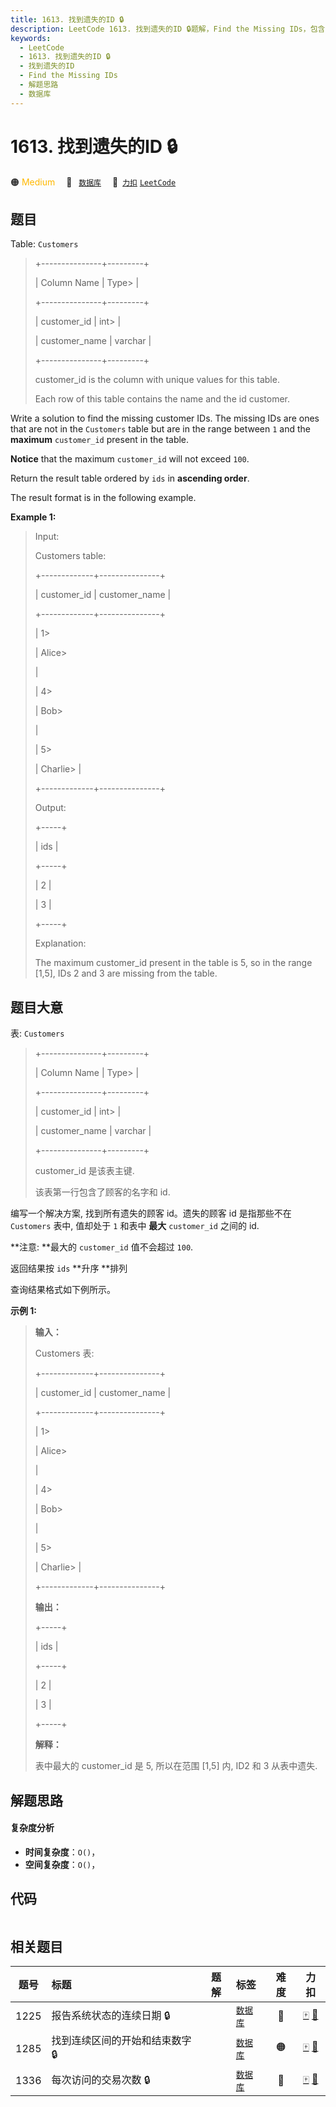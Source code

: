 ```yaml
---
title: 1613. 找到遗失的ID 🔒
description: LeetCode 1613. 找到遗失的ID 🔒题解，Find the Missing IDs，包含解题思路、复杂度分析以及完整的 JavaScript 代码实现。
keywords:
  - LeetCode
  - 1613. 找到遗失的ID 🔒
  - 找到遗失的ID
  - Find the Missing IDs
  - 解题思路
  - 数据库
---
```


# 1613. 找到遗失的ID 🔒

🟠 <font color=#ffb800>Medium</font>&emsp; 🔖&ensp; [`数据库`](/tag/database.md)&emsp; 🔗&ensp;[`力扣`](https://leetcode.cn/problems/find-the-missing-ids) [`LeetCode`](https://leetcode.com/problems/find-the-missing-ids)

## 题目

Table: `Customers`

> 
> 
> 
> 
> 
> +---------------+---------+
> 
> | Column Name   | Type> 
> |
> 
> +---------------+---------+
> 
> | customer_id   | int> 
>  |
> 
> | customer_name | varchar |
> 
> +---------------+---------+
> 
> customer_id is the column with unique values for this table.
> 
> Each row of this table contains the name and the id customer.
> 
> 



Write a solution to find the missing customer IDs. The missing IDs are ones
that are not in the `Customers` table but are in the range between `1` and the
**maximum** `customer_id` present in the table.

**Notice** that the maximum `customer_id` will not exceed `100`.

Return the result table ordered by `ids` in **ascending order**.

The result format is in the following example.



**Example 1:**

> Input: 
> 
> Customers table:
> 
> +-------------+---------------+
> 
> | customer_id | customer_name |
> 
> +-------------+---------------+
> 
> | 1> 
> > 
>    | Alice> 
> > 
>  |
> 
> | 4> 
> > 
>    | Bob> 
> > 
>    |
> 
> | 5> 
> > 
>    | Charlie> 
>    |
> 
> +-------------+---------------+
> 
> Output: 
> 
> +-----+
> 
> | ids |
> 
> +-----+
> 
> | 2   |
> 
> | 3   |
> 
> +-----+
> 
> Explanation: 
> 
> The maximum customer_id present in the table is 5, so in the range [1,5], IDs 2 and 3 are missing from the table.
> 
> 


## 题目大意

表: `Customers`

> 
> 
> 
> 
> 
> +---------------+---------+
> 
> | Column Name   | Type> 
> |
> 
> +---------------+---------+
> 
> | customer_id   | int> 
>  |
> 
> | customer_name | varchar |
> 
> +---------------+---------+
> 
> customer_id 是该表主键.
> 
> 该表第一行包含了顾客的名字和 id.
> 
> 



编写一个解决方案, 找到所有遗失的顾客 id。遗失的顾客 id 是指那些不在 `Customers` 表中, 值却处于 `1` 和表中 **最大**
`customer_id` 之间的 id.

**注意:  **最大的 `customer_id` 值不会超过 `100`.

返回结果按 `ids` **升序  **排列

查询结果格式如下例所示。



**示例 1:**

> 
> 
> 
> 
> 
> **输入：**
> 
> Customers 表:
> 
> +-------------+---------------+
> 
> | customer_id | customer_name |
> 
> +-------------+---------------+
> 
> | 1> 
> > 
>    | Alice> 
> > 
>  |
> 
> | 4> 
> > 
>    | Bob> 
> > 
>    |
> 
> | 5> 
> > 
>    | Charlie> 
>    |
> 
> +-------------+---------------+
> 
> **输出：**
> 
> +-----+
> 
> | ids |
> 
> +-----+
> 
> | 2   |
> 
> | 3   |
> 
> +-----+
> 
> **解释：**
> 
> 表中最大的 customer_id 是 5, 所以在范围 [1,5] 内, ID2 和 3 从表中遗失.


## 解题思路

#### 复杂度分析

- **时间复杂度**：`O()`，
- **空间复杂度**：`O()`，

## 代码

```javascript

```

## 相关题目

<!-- prettier-ignore -->
| 题号 | 标题 | 题解 | 标签 | 难度 | 力扣 |
| :------: | :------ | :------: | :------ | :------: | :------: |
| 1225 | 报告系统状态的连续日期 🔒 |  |  [`数据库`](/tag/database.md) | 🔴 | [🀄️](https://leetcode.cn/problems/report-contiguous-dates) [🔗](https://leetcode.com/problems/report-contiguous-dates) |
| 1285 | 找到连续区间的开始和结束数字 🔒 |  |  [`数据库`](/tag/database.md) | 🟠 | [🀄️](https://leetcode.cn/problems/find-the-start-and-end-number-of-continuous-ranges) [🔗](https://leetcode.com/problems/find-the-start-and-end-number-of-continuous-ranges) |
| 1336 | 每次访问的交易次数 🔒 |  |  [`数据库`](/tag/database.md) | 🔴 | [🀄️](https://leetcode.cn/problems/number-of-transactions-per-visit) [🔗](https://leetcode.com/problems/number-of-transactions-per-visit) |